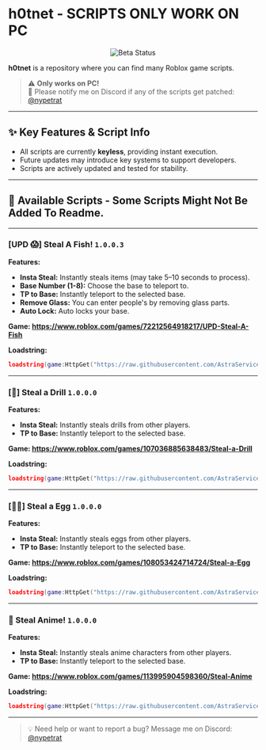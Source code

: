 # h0tnet - SCRIPTS ONLY WORK ON PC

<p align="center">
  <img src="https://img.shields.io/badge/Status-Beta-yellow?style=for-the-badge" alt="Beta Status">
</p>

**h0tnet** is a repository where you can find many Roblox game scripts.  
> ⚠️ **Only works on PC!**  
> 📣 Please notify me on Discord if any of the scripts get patched: [@nypetrat](https://discord.com/users/nypetrat)

---

## ✨ Key Features & Script Info

- All scripts are currently **keyless**, providing instant execution.
- Future updates may introduce key systems to support developers.
- Scripts are actively updated and tested for stability.

---

## 📜 Available Scripts - Some Scripts Might Not Be Added To Readme.

---

### [UPD 😱] Steal A Fish! `1.0.0.3`

**Features:**
- **Insta Steal:** Instantly steals items (may take 5–10 seconds to process).
- **Base Number (1-8):** Choose the base to teleport to.
- **TP to Base:** Instantly teleport to the selected base.
- **Remove Glass:** You can enter people's by removing glass parts.
- **Auto Lock:** Auto locks your base.

**Game: https://www.roblox.com/games/72212564918217/UPD-Steal-A-Fish**

**Loadstring:**
```lua
loadstring(game:HttpGet("https://raw.githubusercontent.com/AstraServices/h0tnet/refs/heads/main/stealafish.lua"))()
```

---

### [🔴] Steal a Drill `1.0.0.0`

**Features:**
- **Insta Steal:** Instantly steals drills from other players.
- **TP to Base:** Instantly teleport to the selected base.

**Game: https://www.roblox.com/games/107036885638483/Steal-a-Drill**

**Loadstring:**
```lua
loadstring(game:HttpGet("https://raw.githubusercontent.com/AstraServices/h0tnet/refs/heads/main/stealadrill.lua"))()
```

---

### [🐦‍🔥] Steal a Egg `1.0.0.0`

**Features:**
- **Insta Steal:** Instantly steals eggs from other players.
- **TP to Base:** Instantly teleport to the selected base.

**Game: https://www.roblox.com/games/108053424714724/Steal-a-Egg**

**Loadstring:**
```lua
loadstring(game:HttpGet("https://raw.githubusercontent.com/AstraServices/h0tnet/refs/heads/main/stealaegg.lua"))()
```

---

### 🚨 Steal Anime! `1.0.0.0`

**Features:**
- **Insta Steal:** Instantly steals anime characters from other players.
- **TP to Base:** Instantly teleport to the selected base.

**Game: https://www.roblox.com/games/113995904598360/Steal-Anime**

**Loadstring:**
```lua
loadstring(game:HttpGet("https://raw.githubusercontent.com/AstraServices/h0tnet/refs/heads/main/stealanime.lua"))()
```

---

> 💡 Need help or want to report a bug? Message me on Discord: [@nypetrat](https://discord.com/users/nypetrat)
